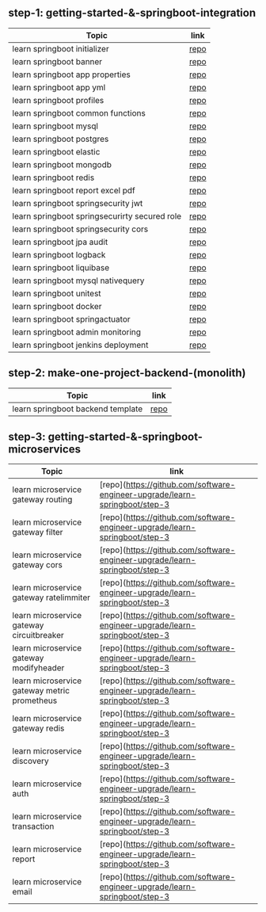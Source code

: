## step-1: getting-started-&-springboot-integration

|Topic|link|
|--|--|
|learn springboot initializer|[repo](https://github.com/software-engineer-upgrade/learn-springboot/step-1/learn-springboot-initializer/)|
|learn springboot banner|[repo](https://github.com/software-engineer-upgrade/learn-springboot/step-1/learn-springboot-banner/)|
|learn springboot app properties|[repo](https://github.com/software-engineer-upgrade/learn-springboot/step-1/learn-springboot-app-properties/)|
|learn springboot app yml|[repo](https://github.com/software-engineer-upgrade/learn-springboot/step-1/learn-springboot-app-yml/)|
|learn springboot profiles|[repo](https://github.com/software-engineer-upgrade/learn-springboot/step-1/learn-springboot-profiles/)|
|learn springboot common functions|[repo](https://github.com/software-engineer-upgrade/learn-springboot/step-1/learn-springboot-common-functions/)|
|learn springboot mysql|[repo](https://github.com/software-engineer-upgrade/learn-springboot/step-1/learn-springboot-mysql/)|
|learn springboot postgres|[repo](https://github.com/software-engineer-upgrade/learn-springboot/step-1/learn-springboot-postgres/)|
|learn springboot elastic|[repo](https://github.com/software-engineer-upgrade/learn-springboot/step-1/learn-springboot-elastic/)|
|learn springboot mongodb|[repo](https://github.com/software-engineer-upgrade/learn-springboot/step-1/learn-springboot-mongodb/)|
|learn springboot redis|[repo](https://github.com/software-engineer-upgrade/learn-springboot/step-1/learn-springboot-redis/)|
|learn springboot report excel pdf|[repo](https://github.com/software-engineer-upgrade/learn-springboot/step-1/learn-springboot-report-excel-pdf/)|
|learn springboot springsecurity jwt|[repo](https://github.com/software-engineer-upgrade/learn-springboot/step-1/learn-springboot-springsecurity-jwt/)|
|learn springboot springsecurirty secured role|[repo](https://github.com/software-engineer-upgrade/learn-springboot/step-1/learn-springboot-springsecurirty-secured-role/)|
|learn springboot springsecurity cors|[repo](https://github.com/software-engineer-upgrade/learn-springboot/step-1/learn-springboot-springsecurity-cors/)|
|learn springboot jpa audit|[repo](https://github.com/software-engineer-upgrade/learn-springboot/step-1/learn-springboot-jpa-audit/)|
|learn springboot logback|[repo](https://github.com/software-engineer-upgrade/learn-springboot/step-1/learn-springboot-logback/)|
|learn springboot liquibase|[repo](https://github.com/software-engineer-upgrade/learn-springboot/step-1/learn-springboot-liquibase/)|
|learn springboot mysql nativequery|[repo](https://github.com/software-engineer-upgrade/learn-springboot/step-1/learn-springboot-mysql-nativequery/)|
|learn springboot unitest|[repo](https://github.com/software-engineer-upgrade/learn-springboot/step-1/learn-springboot-unitest/)|
|learn springboot docker|[repo](https://github.com/software-engineer-upgrade/learn-springboot/step-1/learn-springboot-docker/)|
|learn springboot springactuator|[repo](https://github.com/software-engineer-upgrade/learn-springboot/step-1/learn-springboot-springactuator/)|
|learn springboot admin monitoring|[repo](https://github.com/software-engineer-upgrade/learn-springboot/step-1/learn-springboot-admin-monitoring/)|
|learn springboot jenkins deployment|[repo](https://github.com/software-engineer-upgrade/learn-springboot/step-1/learn-springboot-jenkins-deployment/)|


## step-2: make-one-project-backend-(monolith)

|Topic|link|
|--|--|
|learn springboot backend template|[repo](https://github.com/software-engineer-upgrade/learn-springboot/step-2/learn-springboot-backend-template)| 

## step-3: getting-started-&-springboot-microservices

|Topic|link|
|--|--|
|learn microservice gateway routing|[repo](https://github.com/software-engineer-upgrade/learn-springboot/step-3|learn-microservice-gateway-routing/)|
|learn microservice gateway filter|[repo](https://github.com/software-engineer-upgrade/learn-springboot/step-3|learn-microservice-gateway-filter/)|
|learn microservice gateway cors|[repo](https://github.com/software-engineer-upgrade/learn-springboot/step-3|learn-microservice-gateway-cors/)|
|learn microservice gateway ratelimmiter|[repo](https://github.com/software-engineer-upgrade/learn-springboot/step-3|learn-microservice-gateway-ratelimmiter/)|
|learn microservice gateway circuitbreaker|[repo](https://github.com/software-engineer-upgrade/learn-springboot/step-3|learn-microservice-gateway-circuitbreaker/)|
|learn microservice gateway modifyheader|[repo](https://github.com/software-engineer-upgrade/learn-springboot/step-3|learn-microservice-gateway-modifyheader/)|
|learn microservice gateway metric prometheus|[repo](https://github.com/software-engineer-upgrade/learn-springboot/step-3|learn-microservice-gateway-metric-prometheus/)|
|learn microservice gateway redis|[repo](https://github.com/software-engineer-upgrade/learn-springboot/step-3|learn-microservice-gateway-redis/)|
|learn microservice discovery|[repo](https://github.com/software-engineer-upgrade/learn-springboot/step-3|learn-microservice-discovery/)|
|learn microservice auth|[repo](https://github.com/software-engineer-upgrade/learn-springboot/step-3|learn-microservice-auth/)|
|learn microservice transaction|[repo](https://github.com/software-engineer-upgrade/learn-springboot/step-3|learn-microservice-transaction/)|
|learn microservice report|[repo](https://github.com/software-engineer-upgrade/learn-springboot/step-3|learn-microservice-report/)|
|learn microservice email|[repo](https://github.com/software-engineer-upgrade/learn-springboot/step-3|learn-microservice-email/)|

